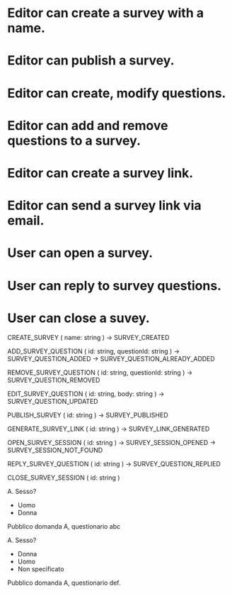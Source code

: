 # Editor can create a survey with a name.

# Editor can publish a survey.

# Editor can create, modify questions.

# Editor can add and remove questions to a survey.

# Editor can create a survey link.

# Editor can send a survey link via email.

# User can open a survey.

# User can reply to survey questions.

# User can close a suvey.

CREATE_SURVEY ( name: string )
-> SURVEY_CREATED

ADD_SURVEY_QUESTION ( id: string, questionId: string )
-> SURVEY_QUESTION_ADDED
-> SURVEY_QUESTION_ALREADY_ADDED

REMOVE_SURVEY_QUESTION ( id: string, questionId: string )
-> SURVEY_QUESTION_REMOVED

EDIT_SURVEY_QUESTION ( id: string, body: string )
-> SURVEY_QUESTION_UPDATED

PUBLISH_SURVEY ( id: string )
-> SURVEY_PUBLISHED

GENERATE_SURVEY_LINK ( id: string )
-> SURVEY_LINK_GENERATED

OPEN_SURVEY_SESSION ( id: string )
-> SURVEY_SESSION_OPENED
-> SURVEY_SESSION_NOT_FOUND

REPLY_SURVEY_QUESTION ( id: string )
-> SURVEY_QUESTION_REPLIED

CLOSE_SURVEY_SESSION ( id: string )

A. Sesso?

- Uomo
- Donna

Pubblico domanda A, questionario abc

A. Sesso?

- Donna
- Uomo
- Non specificato

Pubblico domanda A, questionario def.
